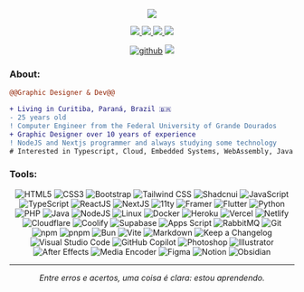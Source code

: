 <p align="center">
  <img src="./assets/hello.gif" />
</p>

<p align="center">
  <a target="_blank" href="https://www.instagram.com/eumoitinho"><img src="https://img.shields.io/badge/Instagram-E4405F?style=for-the-badge&logo=instagram&logoColor=white">
  </a>  
  <a target="_blank" href="https://www.linkedin.com/in/eumoitinho">
    <img src="https://img.shields.io/badge/LinkedIn-307cc5?style=for-the-badge&logo=linkedin&logoColor=white&color=004182"/>
  </a>
  <a target="_blank" href="https://moitinho.dev">
    <img src="https://img.shields.io/badge/-website-307cc5?style=for-the-badge&logo=google-chrome&logoColor=white&color=B700FF"/>
  </a>
  <a target="_blank" href="https://moitinho.dev/curriculum.pdf">
    <img src="https://img.shields.io/badge/curriculum-c?style=for-the-badge&logo=adobe-acrobat-reader&logoColor=white&color=BD0807"/>
  </a>
</p>

<div align="center">
  <a href="https://github.com/eumoitinho"><img alt="github" src="https://img.shields.io/github/followers/eumoitinho?color=181717&logo=github&style=for-the-badge&label=github" /></a>
  <img src="https://komarev.com/ghpvc/?username=eumoitinho&style=for-the-badge&color=32325D"/>
</div>

### **About:**

```diff
@@Graphic Designer & Dev@@

+ Living in Curitiba, Paraná, Brazil 🇧🇷 
- 25 years old
! Computer Engineer from the Federal University of Grande Dourados
+ Graphic Designer over 10 years of experience
! NodeJS and Nextjs programmer and always studying some technology
# Interested in Typescript, Cloud, Embedded Systems, WebAssembly, Java stuff and headless CMS for React pages.
```

### **Tools:**

<div align="center">
  
![HTML5](https://img.shields.io/badge/html5-%23E34F26.svg?style=for-the-badge&logo=html5&logoColor=white)
![CSS3](https://img.shields.io/badge/css3-%231572B6.svg?style=for-the-badge&logo=css3&logoColor=white)
![Bootstrap](https://img.shields.io/badge/bootstrap-%23563D7C.svg?style=for-the-badge&logo=bootstrap&logoColor=white)
![Tailwind CSS](https://img.shields.io/badge/tailwindcss-0F172A?logo=tailwindcss&style=for-the-badge&logoColor=white)
![Shadcnui](https://img.shields.io/badge/shadcn-000000?style=for-the-badge&logo=shadcnui)
![JavaScript](https://img.shields.io/badge/javascript-%23323330.svg?style=for-the-badge&logo=javascript&logoColor=%23F7DF1E)
![TypeScript](https://img.shields.io/badge/typescript-%23323330.svg?style=for-the-badge&logo=typescript&logoColor=FFFFFF&color=2F74C0)
![ReactJS](https://img.shields.io/badge/react-C.svg?style=for-the-badge&logo=react&color=282C34)
![NextJS](https://img.shields.io/badge/next.js-000000?style=for-the-badge&logo=nextdotjs&logoColor=white)
![11ty](https://img.shields.io/badge/11ty-C.svg?style=for-the-badge&logo=eleventy&color=000000&logoColor=white)
![Framer](https://img.shields.io/badge/framer-0055FF?style=for-the-badge&logo=framer&logoColor=white)
![Flutter](https://img.shields.io/badge/flutter-C.svg?style=for-the-badge&logo=flutter&color=0468D7)
![Python](https://img.shields.io/badge/python-%23323330.svg?style=for-the-badge&logo=python&logoColor=FFDB4F&color=1F4361)
![PHP](https://img.shields.io/badge/php-%23323330.svg?style=for-the-badge&logo=php&logoColor=FFFFFF&color=7A86B8)
![Java](https://img.shields.io/badge/java-%23ED8B00.svg?style=for-the-badge&logo=openjdk&logoColor=white)
![NodeJS](https://img.shields.io/badge/node.js-6DA55F?style=for-the-badge&logo=node.js&logoColor=white)
![Linux](https://img.shields.io/badge/linux-C.svg?style=for-the-badge&logo=linux&logoColor=fff&color=735902)
![Docker](https://img.shields.io/badge/docker-%23430098.svg?style=for-the-badge&logo=docker&logoColor=white&color=003F8C)
![Heroku](https://img.shields.io/badge/heroku-%23430098.svg?style=for-the-badge&logo=heroku&logoColor=white)
![Vercel](https://img.shields.io/badge/vercel-000000?style=for-the-badge&logo=vercel&logoColor=white)
![Netlify](https://img.shields.io/badge/netlify-00C7B7?style=for-the-badge&logo=netlify&logoColor=white)
![Cloudflare](https://img.shields.io/badge/cloudflare-F38020?style=for-the-badge&logo=cloudflare&logoColor=white)
![Coolify](https://img.shields.io/badge/coolify-6B21A8?style=for-the-badge&logo=coolify&logoColor=white)
![Supabase](https://img.shields.io/badge/supabase-3FCF8E?style=for-the-badge&logo=supabase&logoColor=white)
![Apps Script](https://img.shields.io/badge/apps%20script-4285F4?style=for-the-badge&logo=google&logoColor=white)
![RabbitMQ](https://img.shields.io/badge/rabbitmq-FF6600?style=for-the-badge&logo=rabbitmq&logoColor=white)
![Git](https://img.shields.io/badge/git-%23F05033.svg?style=for-the-badge&logo=git&logoColor=white)
![npm](https://img.shields.io/badge/npm-6DA55F?style=for-the-badge&logo=npm&logoColor=white&color=000)
![pnpm](https://img.shields.io/badge/pnpm-F69220?style=for-the-badge&logo=pnpm&logoColor=white)
![Bun](https://img.shields.io/badge/bun-000000?style=for-the-badge&logo=bun&logoColor=white)
![Vite](https://img.shields.io/badge/vite-646CFF?style=for-the-badge&logo=vite&logoColor=white)
![Markdown](https://img.shields.io/badge/markdown-C.svg?style=for-the-badge&logo=markdown&color=000)
![Keep a Changelog](https://img.shields.io/badge/keep%20a%20changelog-E05735?style=for-the-badge&logo=keepachangelog&logoColor=white)
![Visual Studio Code](https://img.shields.io/badge/Visual%20Studio%20Code-0078d7.svg?style=for-the-badge&logo=visual-studio-code&logoColor=white)
![GitHub Copilot](https://img.shields.io/badge/github%20copilot-000000?style=for-the-badge&logo=githubcopilot&logoColor=white)
![Photoshop](https://img.shields.io/badge/adobe%20photoshop-%2331A8FF.svg?style=for-the-badge&logo=adobe%20photoshop&logoColor=white)
![Illustrator](https://img.shields.io/badge/adobe%20illustrator-%23FF9A00.svg?style=for-the-badge&logo=adobe%20illustrator&logoColor=white)
![After Effects](https://img.shields.io/badge/adobe%20after%20effects-9999FF.svg?style=for-the-badge&logo=adobe%20after%20effects&logoColor=white)
![Media Encoder](https://img.shields.io/badge/adobe%20media%20encoder-9999FF.svg?style=for-the-badge&logo=adobe&logoColor=white)
![Figma](https://img.shields.io/badge/figma-C.svg?style=for-the-badge&logo=figma&color=fff)
![Notion](https://img.shields.io/badge/notion-000000?style=for-the-badge&logo=notion&logoColor=white)
![Obsidian](https://img.shields.io/badge/obsidian-7C3AED?style=for-the-badge&logo=obsidian&logoColor=white)
</div>

---

<p align="center">
  <i>Entre erros e acertos, uma coisa é clara: estou aprendendo.</i>
</p>

